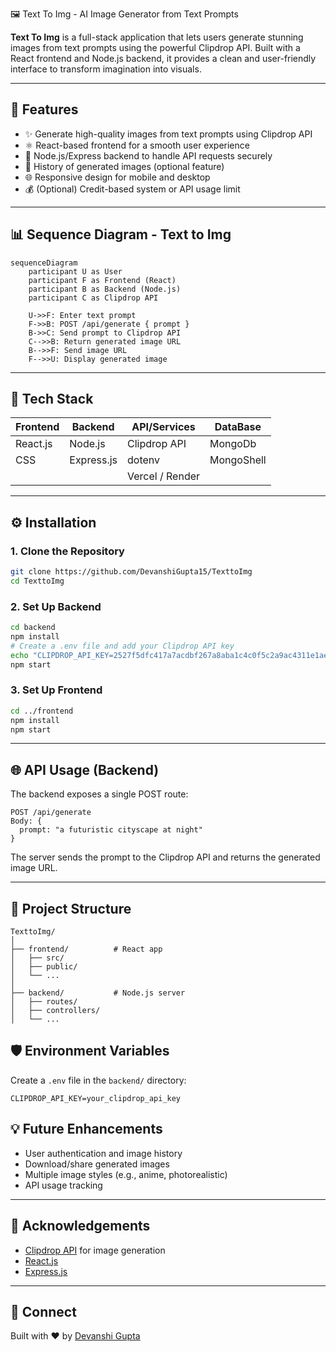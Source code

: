 
🖼️ Text To Img - AI Image Generator from Text Prompts

**Text To Img** is a full-stack application that lets users generate stunning images from text prompts using the powerful Clipdrop API. Built with a React frontend and Node.js backend, it provides a clean and user-friendly interface to transform imagination into visuals.

---


## 🚀 Features

- ✨ Generate high-quality images from text prompts using Clipdrop API
- ⚛️ React-based frontend for a smooth user experience
- 🔧 Node.js/Express backend to handle API requests securely
- 📁 History of generated images (optional feature)
- 🌐 Responsive design for mobile and desktop
- 💰 (Optional) Credit-based system or API usage limit

---

## 📊 Sequence Diagram - Text to Img

```mermaid
sequenceDiagram
    participant U as User
    participant F as Frontend (React)
    participant B as Backend (Node.js)
    participant C as Clipdrop API

    U->>F: Enter text prompt
    F->>B: POST /api/generate { prompt }
    B->>C: Send prompt to Clipdrop API
    C-->>B: Return generated image URL
    B-->>F: Send image URL
    F-->>U: Display generated image
```

---

## 🧰 Tech Stack

| Frontend     | Backend      | API/Services    | DataBase        |
|--------------|--------------|-----------------|-----------------|
| React.js     | Node.js      | Clipdrop API    |MongoDb          |
| CSS          | Express.js   | dotenv          |MongoShell       |
|              |              | Vercel / Render |                 |


---

## ⚙️ Installation

### 1. Clone the Repository
```bash
git clone https://github.com/DevanshiGupta15/TexttoImg
cd TexttoImg
```

### 2. Set Up Backend
```bash
cd backend
npm install
# Create a .env file and add your Clipdrop API key
echo "CLIPDROP_API_KEY=2527f5dfc417a7acdbf267a8aba1c4c0f5c2a9ac4311e1aeb2496c802c4ec3ae86d26c408f92b28ecf0546e212e5db21" > .env
npm start
```

### 3. Set Up Frontend
```bash
cd ../frontend
npm install
npm start
```

---

## 🌐 API Usage (Backend)

The backend exposes a single POST route:

```
POST /api/generate
Body: {
  prompt: "a futuristic cityscape at night"
}
```

The server sends the prompt to the Clipdrop API and returns the generated image URL.

---

## 📁 Project Structure

```
TexttoImg/
│
├── frontend/          # React app
│   ├── src/
│   ├── public/
│   └── ...
│
├── backend/           # Node.js server
│   ├── routes/
│   ├── controllers/
│   └── ...
```


## 🛡️ Environment Variables

Create a `.env` file in the `backend/` directory:

```env
CLIPDROP_API_KEY=your_clipdrop_api_key
```


## 💡 Future Enhancements

- User authentication and image history
- Download/share generated images
- Multiple image styles (e.g., anime, photorealistic)
- API usage tracking

---

## 🙌 Acknowledgements

- [Clipdrop API](https://clipdrop.co/apis) for image generation
- [React.js](https://react.dev/)
- [Express.js](https://expressjs.com/)

---

## 🤝 Connect

Built with ❤️ by [Devanshi Gupta](https://github.com/DevanshiGupta15/TexttoImg)
